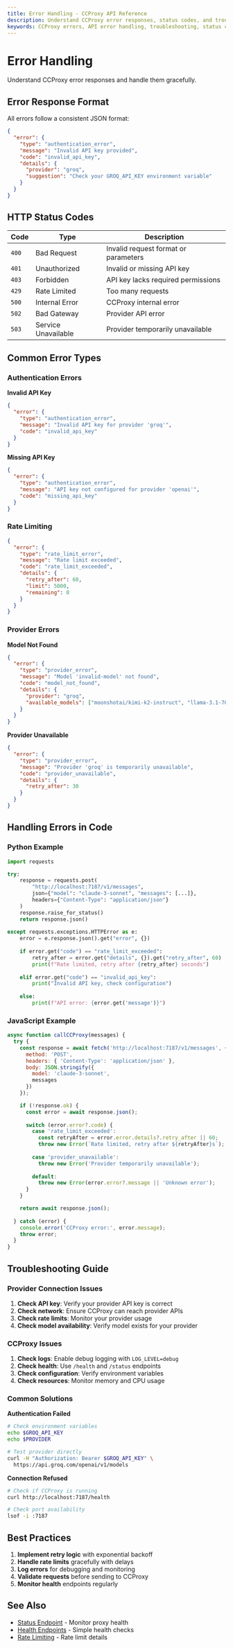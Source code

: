 ```yaml
---
title: Error Handling - CCProxy API Reference
description: Understand CCProxy error responses, status codes, and troubleshooting. Handle API errors gracefully in your Claude Code integration.
keywords: CCProxy errors, API error handling, troubleshooting, status codes
---
```


# Error Handling

<SocialShare />

Understand CCProxy error responses and handle them gracefully.

## Error Response Format

All errors follow a consistent JSON format:

```json
{
  "error": {
    "type": "authentication_error",
    "message": "Invalid API key provided",
    "code": "invalid_api_key",
    "details": {
      "provider": "groq",
      "suggestion": "Check your GROQ_API_KEY environment variable"
    }
  }
}
```

## HTTP Status Codes

| Code | Type | Description |
|------|------|-------------|
| `400` | Bad Request | Invalid request format or parameters |
| `401` | Unauthorized | Invalid or missing API key |
| `403` | Forbidden | API key lacks required permissions |
| `429` | Rate Limited | Too many requests |
| `500` | Internal Error | CCProxy internal error |
| `502` | Bad Gateway | Provider API error |
| `503` | Service Unavailable | Provider temporarily unavailable |

## Common Error Types

### Authentication Errors

**Invalid API Key**
```json
{
  "error": {
    "type": "authentication_error",
    "message": "Invalid API key for provider 'groq'",
    "code": "invalid_api_key"
  }
}
```

**Missing API Key**
```json
{
  "error": {
    "type": "authentication_error", 
    "message": "API key not configured for provider 'openai'",
    "code": "missing_api_key"
  }
}
```

### Rate Limiting

```json
{
  "error": {
    "type": "rate_limit_error",
    "message": "Rate limit exceeded",
    "code": "rate_limit_exceeded",
    "details": {
      "retry_after": 60,
      "limit": 5000,
      "remaining": 0
    }
  }
}
```

### Provider Errors

**Model Not Found**
```json
{
  "error": {
    "type": "provider_error",
    "message": "Model 'invalid-model' not found",
    "code": "model_not_found",
    "details": {
      "provider": "groq",
      "available_models": ["moonshotai/kimi-k2-instruct", "llama-3.1-70b-versatile"]
    }
  }
}
```

**Provider Unavailable**
```json
{
  "error": {
    "type": "provider_error",
    "message": "Provider 'groq' is temporarily unavailable",
    "code": "provider_unavailable",
    "details": {
      "retry_after": 30
    }
  }
}
```

## Handling Errors in Code

### Python Example
```python
import requests

try:
    response = requests.post(
        "http://localhost:7187/v1/messages",
        json={"model": "claude-3-sonnet", "messages": [...]},
        headers={"Content-Type": "application/json"}
    )
    response.raise_for_status()
    return response.json()
    
except requests.exceptions.HTTPError as e:
    error = e.response.json().get("error", {})
    
    if error.get("code") == "rate_limit_exceeded":
        retry_after = error.get("details", {}).get("retry_after", 60)
        print(f"Rate limited, retry after {retry_after} seconds")
        
    elif error.get("code") == "invalid_api_key":
        print("Invalid API key, check configuration")
        
    else:
        print(f"API error: {error.get('message')}")
```

### JavaScript Example
```javascript
async function callCCProxy(messages) {
  try {
    const response = await fetch('http://localhost:7187/v1/messages', {
      method: 'POST',
      headers: { 'Content-Type': 'application/json' },
      body: JSON.stringify({
        model: 'claude-3-sonnet',
        messages
      })
    });

    if (!response.ok) {
      const error = await response.json();
      
      switch (error.error?.code) {
        case 'rate_limit_exceeded':
          const retryAfter = error.error.details?.retry_after || 60;
          throw new Error(`Rate limited, retry after ${retryAfter}s`);
          
        case 'provider_unavailable':
          throw new Error('Provider temporarily unavailable');
          
        default:
          throw new Error(error.error?.message || 'Unknown error');
      }
    }

    return await response.json();
    
  } catch (error) {
    console.error('CCProxy error:', error.message);
    throw error;
  }
}
```

## Troubleshooting Guide

### Provider Connection Issues

1. **Check API key**: Verify your provider API key is correct
2. **Check network**: Ensure CCProxy can reach provider APIs
3. **Check rate limits**: Monitor your provider usage
4. **Check model availability**: Verify model exists for your provider

### CCProxy Issues

1. **Check logs**: Enable debug logging with `LOG_LEVEL=debug`
2. **Check health**: Use `/health` and `/status` endpoints
3. **Check configuration**: Verify environment variables
4. **Check resources**: Monitor memory and CPU usage

### Common Solutions

**Authentication Failed**
```bash
# Check environment variables
echo $GROQ_API_KEY
echo $PROVIDER

# Test provider directly
curl -H "Authorization: Bearer $GROQ_API_KEY" \
  https://api.groq.com/openai/v1/models
```

**Connection Refused**
```bash
# Check if CCProxy is running
curl http://localhost:7187/health

# Check port availability
lsof -i :7187
```

## Best Practices

1. **Implement retry logic** with exponential backoff
2. **Handle rate limits** gracefully with delays
3. **Log errors** for debugging and monitoring
4. **Validate requests** before sending to CCProxy
5. **Monitor health** endpoints regularly

## See Also

- [Status Endpoint](/api/status) - Monitor proxy health
- [Health Endpoints](/api/health) - Simple health checks
- [Rate Limiting](/api/rate-limits) - Rate limit details